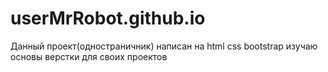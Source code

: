 # userMrRobot.github.io
Данный проект(одностраничник) написан на html css bootstrap изучаю основы верстки для своих проектов
